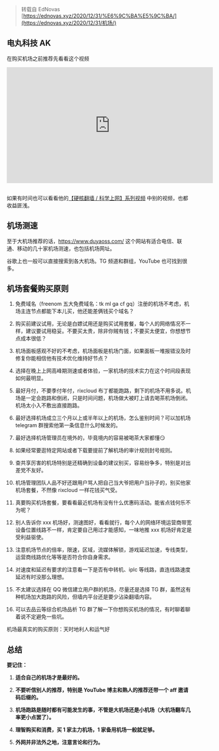 > 转载自 EdNovas [https://ednovas.xyz/2020/12/31/%E6%9C%BA%E5%9C%BA/](https://ednovas.xyz/2020/12/31/机场/)

## 电丸科技 AK

在购买机场之前推荐先看看这个视频

<iframe width="560" height="315" src="https://www.youtube.com/embed/l98ZBGdu3X8" allow="accelerometer; autoplay; encrypted-media; gyroscope; picture-in-picture" frameborder="0" allowfullscreen="" __idm_id__="2736129" style="box-sizing: border-box; margin: 0px 0px 1rem; color: rgb(76, 73, 72); font-family: -apple-system, BlinkMacSystemFont, &quot;segoe ui&quot;, &quot;helvetica neue&quot;, Lato, Roboto, &quot;pingfang sc&quot;, &quot;microsoft yahei&quot;, sans-serif; font-size: 14px; font-style: normal; font-variant-ligatures: normal; font-variant-caps: normal; font-weight: 400; letter-spacing: normal; orphans: 2; text-align: start; text-indent: 0px; text-transform: none; white-space: normal; widows: 2; word-spacing: 0px; -webkit-text-stroke-width: 0px; background-color: rgb(255, 255, 255); text-decoration-thickness: initial; text-decoration-style: initial; text-decoration-color: initial;"></iframe>

如果有时间也可以看看他的[【硬核翻墙 / 科学上网】系列视频](https://www.youtube.com/playlist?list=PLqybz7NWybwUgR-S6m78tfd-lV4sBvGFG) 中别的视频，也都收益匪浅。



## 机场测速

至于大机场推荐的话，https://www.duyaoss.com/ 这个网站有适合电信、联通、移动的几十家机场测速，也包括机场网址。

谷歌上也一般可以直接搜索到各大机场。TG 频道和群组，YouTube 也可找到很多。



## 机场套餐购买原则

1. 免费域名（freenom 五大免费域名：tk ml ga cf gq）注册的机场不考虑，机场主连节点都能下本儿买，他还能差俩钱买个域名？

2. 购买前建议试用，无论是白嫖试用还是购买试用套餐，每个人的网络情况不一样，建议要试用稳妥。不要买太贵，除非你贼有钱；不要买太便宜，你想想节点成本很低？

3. 机场面板感观不好的不考虑，机场面板是机场门面，如果面板一堆报错没及时修复你能相信他有技术优化维持好节点？

4. 选择在晚上上网高峰期测速或者体验，一家机场的技术实力在这个时间段表现如何最明显。

5. 最好月付，不要季付年付，rixcloud 布丁都能跑路，剩下的机场不用多说。机场是一定会跑路和倒闭，只是时间问题，机场做大被盯上请去喝茶机场倒闭。机场太小入不敷出直接跑路。

6. 最好选择机场成立三个月以上或半年以上的机场，怎么鉴别时间？可以加机场 telegram 群搜索他第一条信息什么时候发的。

7. 最好选择机场管理员在境外的，毕竟境内的容易被喝茶大家都懂😏

8. 如果经常要逛特定网站或者下载要提前了解机场的审计规则封号规则。

9. 查共享厉害的机场特别是还精确到设备的建议别买，容易纷争多，特别是对出差党不友好。

10. 机场管理团队人品不好还跟用户骂人把自己当大爷把用户当孙子的，别买他家机场套餐，不然像 rixcloud 一样花钱买气受。

11. 真要购买机场套餐，要看看最近机场有没有什么优惠码活动。能省点钱何乐不为呢？

12. 别人告诉你 xxx 机场好，测速图好，看看就行，每个人的网络环境运营商带宽设备位置线路不一样，肯定要自己用过才能感知，一味地推 xxx 机场好肯定是受利益驱使。

13. 注意机场节点的倍率，限速，区域，流媒体解锁，游戏延迟加速，专线类型，运营商线路优化等等是否符合你自身需求。

14. 对速度和延迟有要求的注意看一下是否有中转机、iplc 等线路，直连线路速度延迟有时没那么理想。

14. 不太建议选择在 QQ 微信建立用户群的机场，尽量还是选择 TG 群，虽然这有种机场加大跑路的风险，但墙内平台还是要少沾染翻墙内容。

15. 可以去品云等综合机场品析 TG 群了解一下你想购买机场的情况，有时聊着聊着说不定避免一些坑。

机场最真实的购买原则：天时地利人和运气好



## 总结

**要记住：**

1. **适合自己的机场才是最好的。**

2. **不要听信别人的推荐，特别是 YouTube 博主和熟人的推荐还带一个 aff 邀请码后缀的。**

3. **机场跑路是随时都有可能发生的事，不管是大机场还是小机场（大机场翻车几率更小点罢了）。**

4. **理智购买和消费，买 1 家主力机场，1 家备用机场一般就足够。**

5. **外网并非法外之地，注意言论和行为。**